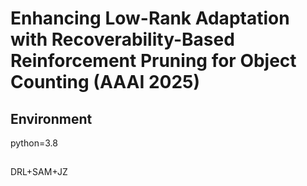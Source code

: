 # Enhancing Low-Rank Adaptation with Recoverability-Based Reinforcement Pruning for Object Counting (AAAI 2025)

## Environment
python=3.8

## 
DRL+SAM+JZ
